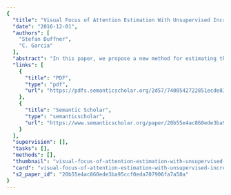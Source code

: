 ```yaml
---
{
  "title": "Visual Focus of Attention Estimation With Unsupervised Incremental Learning",
  "date": "2016-12-01",
  "authors": [
    "Stefan Duffner",
    "C. Garcia"
  ],
  "abstract": "In this paper, we propose a new method for estimating the visual focus of attention (VFOA) in a video stream captured by a single distant camera and showing several persons sitting around a table, like in formal meeting or video conferencing settings. The visual targets for a given person are automatically extracted online using an unsupervised algorithm that incrementally learns the different appearance clusters from low-level visual features computed from face patches provided by a face tracker without the need of an intermediate error-prone step of head pose estimation as in classical approaches. The clusters learned in that way can then be used to classify the different visual attention targets of the person during a tracking run, without any prior knowledge on the environment and the configuration of the room or the visible persons. The experiments on public datasets containing almost 2 h of annotated videos from meetings and video conferencing show that the proposed algorithm produces state-of-the-art results and even outperforms a traditional supervised method that is based on head orientation estimation and that classifies VFOA using Gaussian mixture models.",
  "links": [
    {
      "title": "PDF",
      "type": "pdf",
      "url": "https://pdfs.semanticscholar.org/2d57/7400542722851ecde83c50cf94b7500723ac.pdf"
    },
    {
      "title": "Semantic Scholar",
      "type": "semanticscholar",
      "url": "https://www.semanticscholar.org/paper/20b55e4ac860ede3ba95ccf0eda707906fa7a58a"
    }
  ],
  "supervision": [],
  "tasks": [],
  "methods": [],
  "thumbnail": "visual-focus-of-attention-estimation-with-unsupervised-incremental-learning-thumb.jpg",
  "card": "visual-focus-of-attention-estimation-with-unsupervised-incremental-learning-card.jpg",
  "s2_paper_id": "20b55e4ac860ede3ba95ccf0eda707906fa7a58a"
}
---
```


